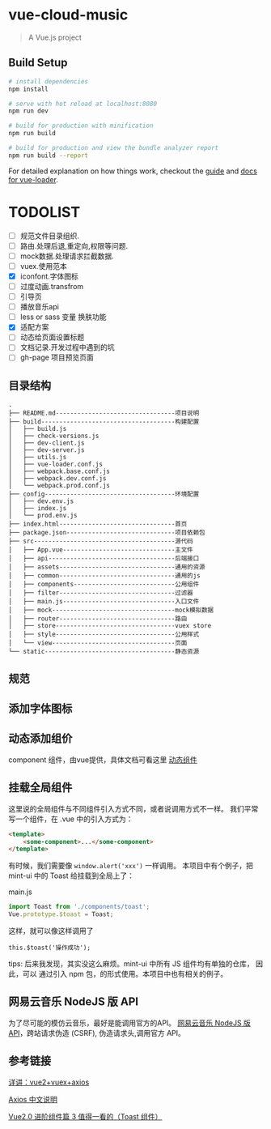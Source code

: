 # vue-cloud-music

> A Vue.js project

## Build Setup

``` bash
# install dependencies
npm install

# serve with hot reload at localhost:8080
npm run dev

# build for production with minification
npm run build

# build for production and view the bundle analyzer report
npm run build --report
```

For detailed explanation on how things work, checkout the [guide](http://vuejs-templates.github.io/webpack/) and [docs for vue-loader](http://vuejs.github.io/vue-loader).


# TODOLIST

- [ ] 规范文件目录组织.
- [ ] 路由.处理后退,重定向,权限等问题.
- [ ] mock数据.处理请求拦截数据.
- [ ] vuex.使用范本
- [x] iconfont.字体图标
- [ ] 过度动画.transfrom
- [ ] 引导页
- [ ] 播放音乐api
- [ ] less or sass 变量 换肤功能
- [x] 适配方案
- [ ] 动态给页面设置标题
- [ ] 文档记录.开发过程中遇到的坑
- [ ] gh-page 项目预览页面

## 目录结构

```
.
├── README.md---------------------------------项目说明
├── build-------------------------------------构建配置
│   ├── build.js
│   ├── check-versions.js
│   ├── dev-client.js
│   ├── dev-server.js
│   ├── utils.js
│   ├── vue-loader.conf.js
│   ├── webpack.base.conf.js
│   ├── webpack.dev.conf.js
│   └── webpack.prod.conf.js
├── config------------------------------------环境配置
│   ├── dev.env.js
│   ├── index.js
│   └── prod.env.js
├── index.html--------------------------------首页
├── package.json------------------------------项目依赖包
├── src---------------------------------------源代码
│   ├── App.vue-------------------------------主文件
│   ├── api-----------------------------------后端接口
│   ├── assets--------------------------------通用的资源
│   ├── common--------------------------------通用的js
│   ├── components----------------------------公用组件
│   ├── filter--------------------------------过滤器
│   ├── main.js-------------------------------入口文件
│   ├── mock----------------------------------mock模拟数据
│   ├── router--------------------------------路由
│   ├── store---------------------------------vuex store
│   ├── style---------------------------------公用样式
│   └── view----------------------------------页面
└── static------------------------------------静态资源
```


## 规范

## 添加字体图标

## 动态添加组价
component 组件，由vue提供，具体文档可看这里
[动态组件](https://cn.vuejs.org/v2/guide/components.html#动态组件)

## 挂载全局组件

这里说的全局组件与不同组件引入方式不同，或者说调用方式不一样。
我们平常写一个组件，在 .vue 中的引入方式为：

```html
<template>
    <some-component>...</some-component>
</template>
```

有时候，我们需要像 `window.alert('xxx')` 一样调用。
本项目中有个例子，把 mint-ui 中的 Toast 给挂载到全局上了：

main.js
```js
import Toast from './components/toast';
Vue.prototype.$toast = Toast;
```

这样，就可以像这样调用了

```
this.$toast('操作成功');
```

tips: 后来我发现，其实没这么麻烦。mint-ui 中所有 JS 组件均有单独的仓库，
因此，可以 通过引入 npm 包，的形式使用。本项目中也有相关的例子。


## 网易云音乐 NodeJS 版 API
为了尽可能的模仿云音乐，最好是能调用官方的API。
[网易云音乐 NodeJS 版 API](https://binaryify.github.io/NeteaseCloudMusicApi/#/)，跨站请求伪造 (CSRF), 伪造请求头,调用官方 API。


## 参考链接
[详讲：vue2+vuex+axios](http://blog.csdn.net/zhaohaixin0418/article/details/68488136)

[Axios 中文说明](http://www.kancloud.cn/yunye/axios/234845)

[Vue2.0 进阶组件篇 3 值得一看的（Toast 组件）](https://juejin.im/post/58e65fb944d904006d3543de?utm_source=tuicool&utm_medium=referral)

